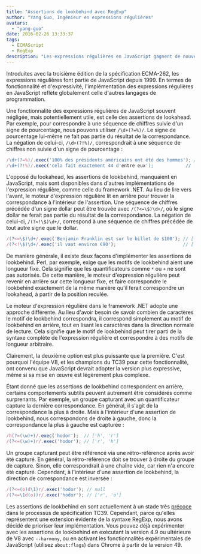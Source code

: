 ```yaml
---
title: "Assertions de lookbehind avec RegExp"
author: "Yang Guo, Ingénieur en expressions régulières"
avatars:
  - "yang-guo"
date: 2016-02-26 13:33:37
tags:
  - ECMAScript
  - RegExp
description: "Les expressions régulières en JavaScript gagnent de nouvelles fonctionnalités : les assertions de lookbehind."
---
```

Introduites avec la troisième édition de la spécification ECMA-262, les expressions régulières font partie de JavaScript depuis 1999. En termes de fonctionnalité et d'expressivité, l'implémentation des expressions régulières en JavaScript reflète globalement celle d'autres langages de programmation.

<!--truncate-->
Une fonctionnalité des expressions régulières de JavaScript souvent négligée, mais potentiellement utile, est celle des assertions de lookahead. Par exemple, pour correspondre à une séquence de chiffres suivie d'un signe de pourcentage, nous pouvons utiliser `/\d+(?=%)/`. Le signe de pourcentage lui-même ne fait pas partie du résultat de la correspondance. La négation de celui-ci, `/\d+(?!%)/`, correspondrait à une séquence de chiffres non suivie d'un signe de pourcentage :

```js
/\d+(?=%)/.exec('100% des présidents américains ont été des hommes'); // ['100']
/\d+(?!%)/.exec('cela fait exactement 44 d'entre eux');            // ['44']
```

L'opposé du lookahead, les assertions de lookbehind, manquaient en JavaScript, mais sont disponibles dans d'autres implémentations de l'expression régulière, comme celle du framework .NET. Au lieu de lire vers l'avant, le moteur d'expression régulière lit en arrière pour trouver la correspondance à l'intérieur de l'assertion. Une séquence de chiffres précédée d'un signe dollar peut être trouvée avec `/(?<=\$)\d+/`, où le signe dollar ne ferait pas partie du résultat de la correspondance. La négation de celui-ci, `/(?<!\$)\d+/`, correspond à une séquence de chiffres précédée de tout autre signe que le dollar.

```js
/(?<=\$)\d+/.exec('Benjamin Franklin est sur le billet de $100'); // ['100']
/(?<!\$)\d+/.exec('il vaut environ €90');                         // ['90']
```

De manière générale, il existe deux façons d'implémenter les assertions de lookbehind. Perl, par exemple, exige que les motifs de lookbehind aient une longueur fixe. Cela signifie que les quantificateurs comme `*` ou `+` ne sont pas autorisés. De cette manière, le moteur d'expression régulière peut revenir en arrière sur cette longueur fixe, et faire correspondre le lookbehind exactement de la même manière qu'il ferait correspondre un lookahead, à partir de la position reculée.

Le moteur d'expression régulière dans le framework .NET adopte une approche différente. Au lieu d'avoir besoin de savoir combien de caractères le motif de lookbehind correspondra, il correspond simplement au motif de lookbehind en arrière, tout en lisant les caractères dans la direction normale de lecture. Cela signifie que le motif de lookbehind peut tirer parti de la syntaxe complète de l'expression régulière et correspondre à des motifs de longueur arbitraire.

Clairement, la deuxième option est plus puissante que la première. C'est pourquoi l'équipe V8, et les champions du TC39 pour cette fonctionnalité, ont convenu que JavaScript devrait adopter la version plus expressive, même si sa mise en œuvre est légèrement plus complexe.

Étant donné que les assertions de lookbehind correspondent en arrière, certains comportements subtils peuvent autrement être considérés comme surprenants. Par exemple, un groupe capturant avec un quantificateur capture la dernière correspondance. En général, il s'agit de la correspondance la plus à droite. Mais à l'intérieur d'une assertion de lookbehind, nous correspondons de droite à gauche, donc la correspondance la plus à gauche est capturée :

```js
/h(?=(\w)+)/.exec('hodor');  // ['h', 'r']
/(?<=(\w)+)r/.exec('hodor'); // ['r', 'h']
```

Un groupe capturant peut être référencé via une rétro-référence après avoir été capturé. En général, la rétro-référence doit se trouver à droite du groupe de capture. Sinon, elle correspondrait à une chaîne vide, car rien n'a encore été capturé. Cependant, à l'intérieur d'une assertion de lookbehind, la direction de correspondance est inversée :

```js
/(?<=(o)d\1)r/.exec('hodor'); // null
/(?<=\1d(o))r/.exec('hodor'); // ['r', 'o']
```

Les assertions de lookbehind en sont actuellement à un stade très [précoce](https://github.com/tc39/proposal-regexp-lookbehind) dans le processus de spécification TC39. Cependant, parce qu'elles représentent une extension évidente de la syntaxe RegExp, nous avons décidé de prioriser leur implémentation. Vous pouvez déjà expérimenter avec les assertions de lookbehind en exécutant la version 4.9 ou ultérieure de V8 avec `--harmony`, ou en activant les fonctionnalités expérimentales de JavaScript (utilisez `about:flags`) dans Chrome à partir de la version 49.
